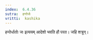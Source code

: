 ```yaml
---
index:  6.4.36
sutra:  हन्तेर्जः
vritti:  kashika 
---
```


हन्तेर्धातोः जः इत्ययम् आदेशो भवति हौ परत। जहि शत्रून्।

